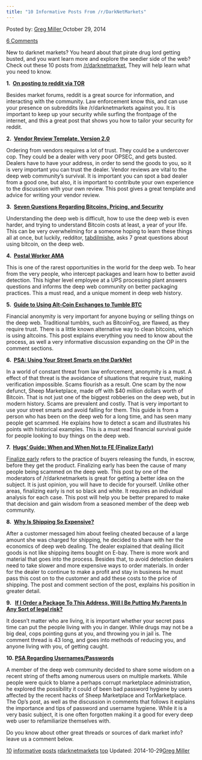 ```yaml
---
title: "10 Informative Posts From /r/DarkNetMarkets"
---
```


<article class="post-listing post-7237 post type-post status-publish format-standard has-post-thumbnail hentry  tag-545 tag-informative tag-posts tag-rdarknetmarkets tag-top">
Posted by: <a href="https://www.deepdotweb.com/author/gregmiller/" title="">Greg Miller </a></span>
<span>October 29, 2014</span>
    
<a href="/2014/10/29/top-10-informative-posts-rdarknetmarkets/#comments">6 Comments</a></span>
</p>
<p>New to darknet markets? You heard about that pirate drug lord getting busted, and you want learn more and explore the seedier side of the web? Check out these 10 posts from <a href="http://www.reddit.com/r/darknetmarkets" target="_blank">/r/darknetmarket</a>, They will help learn what you need to know.</p>
<p><strong>1.  <a href="http://www.reddit.com/r/DarkNetMarkets/comments/231wk3/on_posting_to_reddit_via_tor/">On posting to reddit via TOR</a></strong></p>
<p>Besides market forums, reddit is a great source for information, and interacting with the community. Law enforcement know this, and can use your presence on subreddits like /r/darknetmarkets against you. It is important to keep up your security while surfing the frontpage of the internet, and this a great post that shows you how to tailor your security for reddit.</p>
<p><strong>2.  <a href="http://www.reddit.com/r/DarkNetMarkets/comments/2csv06/revised_vendor_review_template_version_20/">Vendor Review Template, Version 2.0</a></strong></p>
<p>Ordering from vendors requires a lot of trust. They could be a undercover cop. They could be a dealer with very poor OPSEC, and gets busted. Dealers have to have your address, in order to send the goods to you, so it is very important you can trust the dealer. Vendor reviews are vital to the deep web community’s survival. It is important you can spot a bad dealer from a good one, but also, it is important to contribute your own experience to the discussion with your own review. This post gives a great template and advice for writing your vendor review.</p>
<p><strong>3.  <a href="http://www.reddit.com/r/DarkNetMarketsNoobs/comments/2hoji5/seven_questions_regarding_bitcoins_pricing_and/">Seven Questions Regarding Bitcoins, Pricing, and Security</a></strong></p>
<p>Understanding the deep web is difficult, how to use the deep web is even harder, and trying to understand Bitcoin costs at least, a year of your life. This can be very overwhelming for a someone hoping to learn these things all at once, but luckily, redditor, <a href="http://www.reddit.com/user/tabdilmishe">tabdilmishe</a>, asks 7 great questions about using bitcoin, on the deep web.</p>
<p><strong>4.  <a href="http://www.reddit.com/r/reloaded+nocss/comments/1rdgb0/i_am_a_mail_handler_with_the_usps_at_a_major+nocss">Postal Worker AMA</a></strong></p>
<p>This is one of the rarest opportunities in the world for the deep web. To hear from the very people, who intercept packages and learn how to better avoid detection. This higher level employee at a UPS processing plant answers questions and informs the deep web community on better packaging practices. This a must read, and a unique moment in deep web history.</p>
<p><strong>5.  <a href="http://www.reddit.com/r/DarkNetMarkets/comments/21jens/guide_using_altcoin_exchanges_to_tumble_your_btc/">Guide to Using Alt-Coin Exchanges to Tumble BTC</a></strong></p>
<p>Financial anonymity is very important for anyone buying or selling things on the deep web. Traditional tumblrs, such as BitcoinFog, are flawed, as they require trust. There is a little known alternative way to clean bitcoins, which is using altcoins. This post explains everything you need to know about the process, as well a very informative discussion expanding on the OP in the comment sections.</p>
<p><strong>6.  <a href="http://www.reddit.com/r/DarkNetMarkets/comments/24jvi1/psa_using_your_street_smarts_on_the_deep_web/">PSA: Using Your Street Smarts on the DarkNet</a></strong></p>
<p>In a world of constant threat from law enforcement, anonymity is a must. A effect of that threat is the avoidance of situations that require trust, making verification impossible. Scams flourish as a result. One scam by the now defunct, Sheep Marketplace, made off with $40 million dollars worth of Bitcoin. That is not just one of the biggest robberies on the deep web, but in modern history. Scams are prevalent and costly. That is very important to use your street smarts and avoid falling for them. This guide is from a person who has been on the deep web for a long time, and has seen many people get scammed. He explains how to detect a scam and illustrates his points with historical examples. This is a must read financial survival guide for people looking to buy things on the deep web.</p>
<p><strong>7.  <a href="http://www.reddit.com/r/DarkNetMarkets/comments/21mme5/when_and_when_not_to_fe/">Hugs&#8217; Guide: When and When Not to FE (Finalize Early)</a></strong></p>
<p><a href="/2014/03/02/deepdotwebs-darknet-dictionary/">Finalize early</a> refers to the practice of buyers releasing the funds, in escrow, before they get the product. Finalizing early has been the cause of many people being scammed on the deep web. This post by one of the moderators of /r/darknetmarkets is great for getting a better idea on the subject. It is just opinion, you will have to decide for yourself. Unlike other areas, finalizing early is not so black and white. It requires an individual analysis for each case. This post will help you be better prepared to make that decision and gain wisdom from a seasoned member of the deep web community.</p>
<p><strong>8.  <a href="http://www.reddit.com/r/DarkNetMarkets/comments/1zl0ev/shipping_prices_a_response_to_a_customer_that_a/">Why Is Shipping So Expensive?</a></strong></p>
<p>After a customer messaged him about feeling cheated because of a large amount she was charged for shipping, he decided to share with her the economics of deep web dealing. The dealer explained that dealing illicit goods is not like shipping items bought on E-bay. There is more work and material that goes into the process. Besides that, to avoid detection dealers need to take slower and more expensive ways to order materials. In order for the dealer to continue to make a profit and stay in business he must pass this cost on to the customer and add these costs to the price of shipping. The post and comment section of the post, explains his position in greater detail.</p>
<p><strong>9.   <a href="http://www.reddit.com/r/DarkNetMarkets/comments/2hquky/im_an_adult_living_with_my_parents_if_i_order_a/">If I Order a Package To This Address, Will I Be Putting My Parents In Any Sort of legal risk?</a></strong></p>
<p>It doesn’t matter who are living, it is important whether your secret pass time can put the people living with you in danger. While drugs may not be a big deal, cops pointing guns at you, and throwing you in jail is. The comment thread is 43 long, and goes into methods of reducing you, and anyone living with you, of getting caught.</p>
<p><strong>10. <a href="http://www.reddit.com/r/DarkNetMarkets/comments/1ypdq4/important_missing_coins_deposit_not_showing/">PSA Regarding Usernames/Passwords</a></strong></p>
<p>A member of the deep web community decided to share some wisdom on a recent string of thefts among numerous users on multiple markets. While people were quick to blame a perhaps corrupt marketplace administration, he explored the possibility it could of been bad password hygiene by users affected by the recent hacks of Sheep Marketplace and TorMarketplace. The Op’s post, as well as the discussion in comments that follows it explains the importance and tips of password and username hygiene. While it is a very basic subject, it is one often forgotten making it a good for every deep web user to refamiliarize themselves with.</p>
<p>Do you know about other great threads or sources of dark market info? leave us a comment below.</p>
</div>
<a href="https://www.deepdotweb.com/tag/10/" rel="tag">10</a> <a href="https://www.deepdotweb.com/tag/informative/" rel="tag">informative</a> <a href="https://www.deepdotweb.com/tag/posts/" rel="tag">posts</a> <a href="https://www.deepdotweb.com/tag/rdarknetmarkets/" rel="tag">rdarknetmarkets</a> <a href="https://www.deepdotweb.com/tag/top/" rel="tag">top</a></span> 
Updated: 2014-10-29<a href="https://www.deepdotweb.com/author/gregmiller/" title="Posts by Greg Miller" rel="author">Greg Miller</a></strong></div>
    
